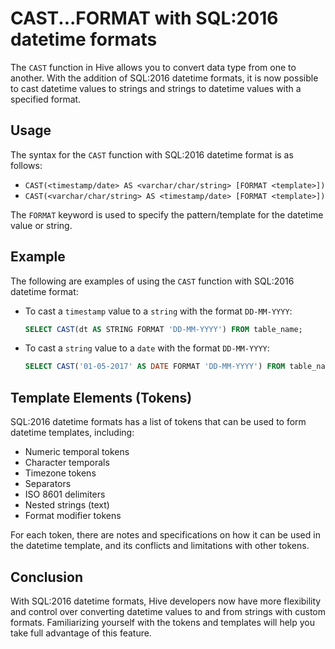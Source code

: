 # CAST...FORMAT with SQL:2016 datetime formats

The `CAST` function in Hive allows you to convert data type from one to another. With the addition of SQL:2016 datetime formats, it is now possible to cast datetime values to strings and strings to datetime values with a specified format.

## Usage

The syntax for the `CAST` function with SQL:2016 datetime format is as follows:

- `CAST(<timestamp/date> AS <varchar/char/string> [FORMAT <template>])`
- `CAST(<varchar/char/string> AS <timestamp/date> [FORMAT <template>])`

The `FORMAT` keyword is used to specify the pattern/template for the datetime value or string.

## Example

The following are examples of using the `CAST` function with SQL:2016 datetime format:

- To cast a `timestamp` value to a `string` with the format `DD-MM-YYYY`:

  ```sql
  SELECT CAST(dt AS STRING FORMAT 'DD-MM-YYYY') FROM table_name;
  ```

- To cast a `string` value to a `date` with the format `DD-MM-YYYY`:

  ```sql
  SELECT CAST('01-05-2017' AS DATE FORMAT 'DD-MM-YYYY') FROM table_name;
  ```

## Template Elements (Tokens)

SQL:2016 datetime formats has a list of tokens that can be used to form datetime templates, including:

- Numeric temporal tokens
- Character temporals
- Timezone tokens
- Separators
- ISO 8601 delimiters
- Nested strings (text)
- Format modifier tokens

For each token, there are notes and specifications on how it can be used in the datetime template, and its conflicts and limitations with other tokens.

## Conclusion

With SQL:2016 datetime formats, Hive developers now have more flexibility and control over converting datetime values to and from strings with custom formats. Familiarizing yourself with the tokens and templates will help you take full advantage of this feature.